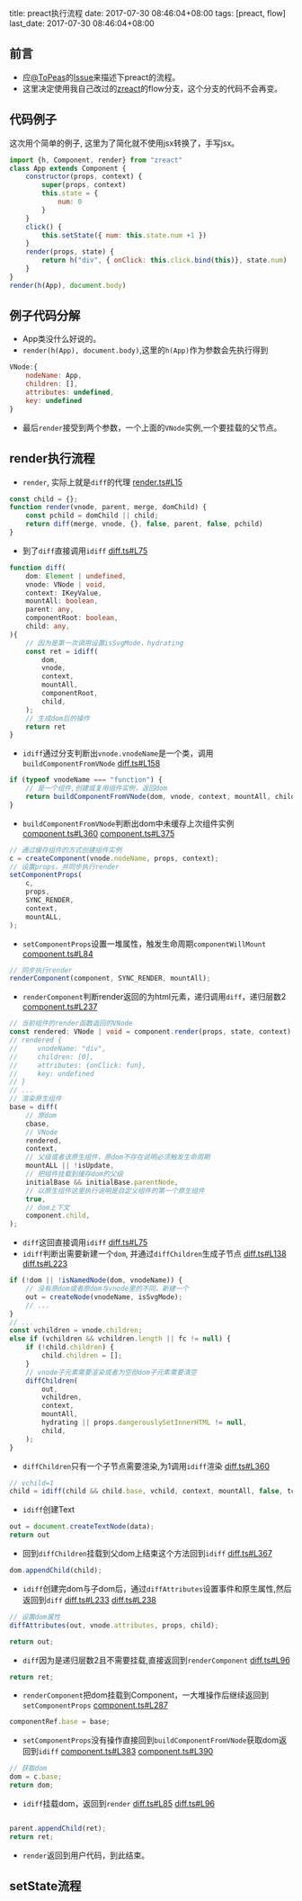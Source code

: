 title: preact执行流程
date: 2017-07-30 08:46:04+08:00
tags: [preact, flow]
last_date: 2017-07-30 08:46:04+08:00

## 前言
- 应[@ToPeas](https://github.com/ToPeas)的[Issue](https://github.com/zeromake/zreact#1)来描述下preact的流程。
- 这里决定使用我自己改过的[zreact](https://github.com/zeromake/zreact/tree/flow)的flow分支，这个分支的代码不会再变。

## 代码例子
这次用个简单的例子, 这里为了简化就不使用jsx转换了，手写jsx。
``` javascript
import {h, Component, render} from "zreact"
class App extends Component {
    constructor(props, context) {
        super(props, context)
        this.state = {
            num: 0
        }
    }
    click() {
        this.setState({ num: this.state.num +1 })
    }
    render(props, state) {
        return h("div", { onClick: this.click.bind(this)}, state.num)
    }
}
render(h(App), document.body)
```

## 例子代码分解

- App类没什么好说的。
- `render(h(App), document.body)`,这里的`h(App)`作为参数会先执行得到
``` javascript
VNode:{
    nodeName: App,
    children: [],
    attributes: undefined,
    key: undefined
}
```
- 最后`render`接受到两个参数，一个上面的`VNode`实例,一个要挂载的父节点。

## render执行流程
- `render`, 实际上就是`diff`的代理
[render.ts#L15](https://github.com/zeromake/zreact/blob/flow/src/render.ts#L15)
``` javascript
const child = {};
function render(vnode, parent, merge, domChild) {
    const pchild = domChild || child;
    return diff(merge, vnode, {}, false, parent, false, pchild)
}
```
- 到了`diff`直接调用`idiff`
[diff.ts#L75](https://github.com/zeromake/zreact/blob/flow/src/vdom/diff.ts#L75)
``` typescript
function diff(
    dom: Element | undefined,
    vnode: VNode | void,
    context: IKeyValue,
    mountAll: boolean,
    parent: any,
    componentRoot: boolean,
    child: any,
){
    // 因为是第一次调用设置isSvgMode，hydrating
    const ret = idiff(
        dom,
        vnode,
        context,
        mountAll,
        componentRoot,
        child,
    );
    // 生成dom后的操作
    return ret
}
```
- `idiff`通过分支判断出`vnode.vnodeName`是一个类，调用`buildComponentFromVNode`
[diff.ts#L158](https://github.com/zeromake/zreact/blob/flow/src/vdom/diff.ts#L158)
``` typescript
if (typeof vnodeName === "function") {
    // 是一个组件,创建或复用组件实例，返回dom
    return buildComponentFromVNode(dom, vnode, context, mountAll, child);
}
```
- `buildComponentFromVNode`判断出dom中未缓存上次组件实例
[component.ts#L360](https://github.com/zeromake/zreact/blob/flow/src/vdom/component.ts#L360)
[component.ts#L375](https://github.com/zeromake/zreact/blob/flow/src/vdom/component.ts#L375)
``` typescript
// 通过缓存组件的方式创建组件实例
c = createComponent(vnode.nodeName, props, context);
// 设置props，并同步执行render
setComponentProps(
    c,
    props,
    SYNC_RENDER,
    context,
    mountALL,
);
```
- `setComponentProps`设置一堆属性，触发生命周期`componentWillMount`
[component.ts#L84](https://github.com/zeromake/zreact/blob/flow/src/vdom/component.ts#L84)
``` typescript
// 同步执行render
renderComponent(component, SYNC_RENDER, mountAll);
```
- `renderComponent`判断render返回的为html元素，递归调用`diff`，递归层数2
[component.ts#L237](https://github.com/zeromake/zreact/blob/flow/src/vdom/component.ts#L237)
``` typescript
// 当前组件的render函数返回的VNode
const rendered: VNode | void = component.render(props, state, context);
// rendered {
//     vnodeName: "div",
//     children: [0],
//     attributes: {onClick: fun},
//     key: undefined
// }
// ...
// 渲染原生组件
base = diff(
    // 原dom
    cbase,
    // VNode
    rendered,
    context,
    // 父级或者该原生组件，原dom不存在说明必须触发生命周期
    mountALL || !isUpdate,
    // 把组件挂载到缓存dom的父级
    initialBase && initialBase.parentNode,
    // 以原生组件这里执行说明是自定义组件的第一个原生组件
    true,
    // dom上下文
    component.child,
);
```
- `diff`这回直接调用`idiff`
[diff.ts#L75](https://github.com/zeromake/zreact/blob/flow/src/vdom/diff.ts#L75)
- `idiff`判断出需要新建一个`dom`, 并通过`diffChildren`生成子节点
[diff.ts#L138](https://github.com/zeromake/zreact/blob/flow/src/vdom/diff.ts#L138)
[diff.ts#L223](https://github.com/zeromake/zreact/blob/flow/src/vdom/diff.ts#L223)
``` typescript
if (!dom || !isNamedNode(dom, vnodeName)) {
    // 没有原dom或者原dom与vnode里的不同，新建一个
    out = createNode(vnodeName, isSvgMode);
    // ...
}
// ...
const vchildren = vnode.children;
else if (vchildren && vchildren.length || fc != null) {
    if (!child.children) {
        child.children = [];
    }
    // vnode子元素需要渲染或者为空但dom子元素需要清空
    diffChildren(
        out,
        vchildren,
        context,
        mountAll,
        hydrating || props.dangerouslySetInnerHTML != null,
        child,
    );
}
```
- `diffChildren`只有一个子节点需要渲染,为1调用`idiff`渲染
[diff.ts#L360](https://github.com/zeromake/zreact/blob/flow/src/vdom/diff.ts#L360)
``` typescript
// vchild=1
child = idiff(child && child.base, vchild, context, mountAll, false, tchild);
```
- `idiff`创建Text
``` typescript
out = document.createTextNode(data);
return out
```
- 回到`diffChildren`挂载到父dom上结束这个方法回到`idiff`
[diff.ts#L367](https://github.com/zeromake/zreact/blob/flow/src/vdom/diff.ts#L367)
``` typescript
dom.appendChild(child);
```
- `idiff`创建完dom与子dom后，通过`diffAttributes`设置事件和原生属性,然后返回到`diff`
[diff.ts#L233](https://github.com/zeromake/zreact/blob/flow/src/vdom/diff.ts#L233)
[diff.ts#L238](https://github.com/zeromake/zreact/blob/flow/src/vdom/diff.ts#L238)
``` typescript
// 设置dom属性
diffAttributes(out, vnode.attributes, props, child);

return out;
```
- `diff`因为是递归层数2且不需要挂载,直接返回到`renderComponent`
[diff.ts#L96](https://github.com/zeromake/zreact/blob/flow/src/vdom/diff.ts#L96)
``` typescript
return ret;
```
- `renderComponent`把dom挂载到Component，一大堆操作后继续返回到`setComponentProps`
[component.ts#L287](https://github.com/zeromake/zreact/blob/flow/src/vdom/component.ts#L287)
``` typescript
componentRef.base = base;
```
- `setComponentProps`没有操作直接回到`buildComponentFromVNode`获取dom返回到`idiff`
[component.ts#L383](https://github.com/zeromake/zreact/blob/flow/src/vdom/component.ts#L383)
[component.ts#L390](https://github.com/zeromake/zreact/blob/flow/src/vdom/component.ts#L390)
``` typescript
// 获取dom
dom = c.base;
return dom;
```
- `idiff`挂载dom，返回到`render`
[diff.ts#L85](https://github.com/zeromake/zreact/blob/flow/src/vdom/diff.ts#L85)
[diff.ts#L96](https://github.com/zeromake/zreact/blob/flow/src/vdom/diff.ts#L96)
``` typescript

parent.appendChild(ret);
return ret;
```
- `render`返回到用户代码，到此结束。

## setState流程
